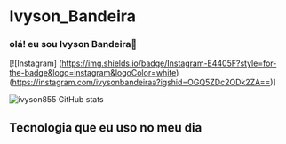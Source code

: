 # Ivyson_Bandeira

### olá! eu sou Ivyson Bandeira👋

[![Instagram]
(https://img.shields.io/badge/Instagram-E4405F?style=for-the-badge&logo=instagram&logoColor=white)(https://instagram.com/ivysonbandeiraa?igshid=OGQ5ZDc2ODk2ZA==)]

![ivyson855 GitHub stats](https://github-readme-stats.vercel.app/api?username=ivyson855&show_icons=true&theme=radical)

## Tecnologia que eu uso no meu dia
